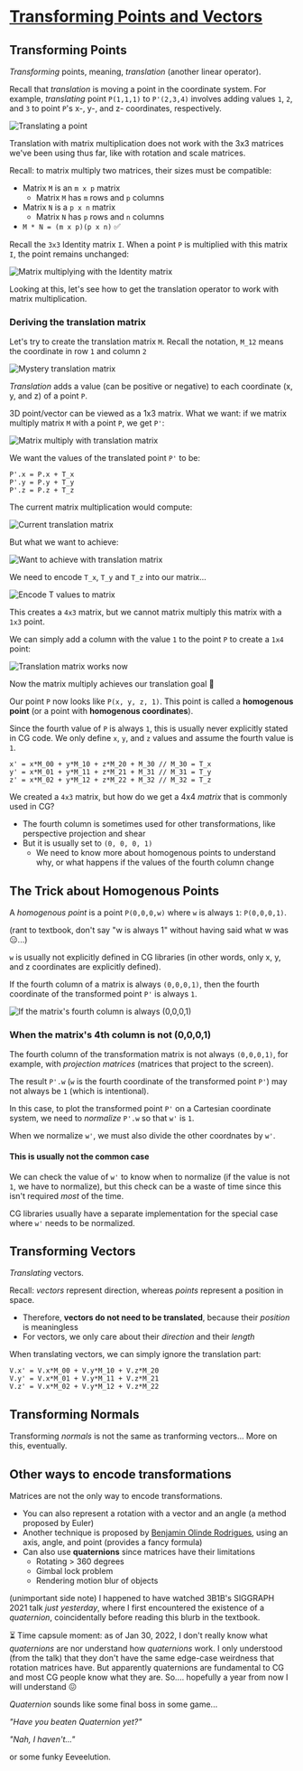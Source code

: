 # [Transforming Points and Vectors](https://www.scratchapixel.com/lessons/mathematics-physics-for-computer-graphics/geometry/transforming-points-and-vectors)

## Transforming Points
*Transforming* points, meaning, *translation* (another linear operator).

Recall that *translation* is moving a point in the coordinate system. For example, *translating* point `P(1,1,1)` to `P'(2,3,4)` involves adding values `1`, `2`, and `3` to point `P`'s x-, y-, and z- coordinates, respectively.

![Translating a point](images/translate-point.png)

Translation with matrix multiplication does not work with the 3x3 matrices we've been using thus far, like with rotation and scale matrices.

Recall: to matrix multiply two matrices, their sizes must be compatible:

* Matrix `M` is an `m x p` matrix
  * Matrix `M` has `m` rows and `p` columns
* Matrix `N` is a `p x n` matrix
  * Matrix `N` has `p` rows and `n` columns 
* `M * N = (m x p)(p x n)` ✅

Recall the `3x3` Identity matrix `I`. When a point `P` is multiplied with this matrix `I`, the point remains unchanged:

![Matrix multiplying with the Identity matrix](images/matrix-multiply-identity.png)

Looking at this, let's see how to get the translation operator to work with matrix multiplication.

### Deriving the translation matrix

Let's try to create the translation matrix `M`. Recall the notation, `M_12` means the coordinate in row `1` and column `2`

![Mystery translation matrix](images/need-to-find-translation-matrix.png)

*Translation* adds a value (can be positive or negative) to each coordinate (x, y, and z) of a point `P`.

3D point/vector can be viewed as a 1x3 matrix. What we want: if we matrix multiply matrix `M` with a point `P`, we get `P'`:

![Matrix multiply with translation matrix](images/matrix-multiply-translation-basic.png)

We want the values of the translated point `P'`  to be:

```
P'.x = P.x + T_x
P'.y = P.y + T_y
P'.z = P.z + T_z
```

The current matrix multiplication would compute:

![Current translation matrix](images/current-translation-matrix.png)

But what we want to achieve:

![Want to achieve with translation matrix](images/translation-goal.png)

We need to encode `T_x`, `T_y` and `T_z` into our matrix...

![Encode T values to matrix](images/add-t-to-column-fails.png)

This creates a `4x3` matrix, but we cannot matrix multiply this matrix with a `1x3` point.

We can simply add a column with the value `1` to the point `P` to create a `1x4` point:

![Translation matrix works now](images/add-1-to-point-success.png)

Now the matrix multiply achieves our translation goal 💃

Our point `P` now looks like `P(x, y, z, 1)`. This point is called a **homogenous point** (or a point with **homogenous coordinates**).

Since the fourth value of `P` is always `1`, this is usually never explicitly stated in CG code. We only define `x`, `y`, and `z` values and assume the fourth value is `1`.

```
x' = x*M_00 + y*M_10 + z*M_20 + M_30 // M_30 = T_x
y' = x*M_01 + y*M_11 + z*M_21 + M_31 // M_31 = T_y
z' = x*M_02 + y*M_12 + z*M_22 + M_32 // M_32 = T_z
```

We created a `4x3` matrix, but how do we get a 4x4 *matrix* that is commonly used in CG?
* The fourth column is sometimes used for other transformations, like perspective projection and shear
* But it is usually set to `(0, 0, 0, 1)`
  * We need to know more about homogenous points to understand why, or what happens if the values of the fourth column change

## The Trick about Homogenous Points
A *homogenous point* is a point `P(0,0,0,w)`  where `w` is always `1`: `P(0,0,0,1)`.

(rant to textbook, don't say "w is always 1" without having said what w was 😑...)

`w` is usually not explicitly defined in CG libraries (in other words, only x, y, and z coordinates are explicitly defined).

If the fourth column of a matrix is always `(0,0,0,1)`, then the fourth coordinate of the transformed point `P'` is always `1`.

![If the matrix's fourth column is always (0,0,0,1)](images/homogenous-point-0-0-0-1-col.png)

### When the matrix's 4th column is not (0,0,0,1)
The fourth column of the transformation matrix is not always `(0,0,0,1)`, for example, with *projection matrices* (matrices that project to the screen).

The result `P'.w` (`w` is the fourth coordinate of the transformed point `P'`) may not always be `1` (which is intentional).

In this case, to plot the transformed point `P'` on a Cartesian coordinate system, we need to *normalize* `P'.w` so that `w'` is `1`.

When we normalize `w'`, we must also divide the other coordnates by `w'`.

#### This is usually not the common case
We can check the value of `w'` to know when to normalize (if the value is not `1`, we have to normalize), but this check can be a waste of time since this isn't required *most* of the time.

CG libraries usually have a separate implementation for the special case where `w'` needs to be normalized.

## Transforming Vectors
*Translating* vectors.

Recall: *vectors* represent direction, whereas *points* represent a position in space.
* Therefore, **vectors do not need to be translated**, because their *position* is meaningless
* For vectors, we only care about their *direction* and their *length*

When translating vectors, we can simply ignore the translation part:

```
V.x' = V.x*M_00 + V.y*M_10 + V.z*M_20
V.y' = V.x*M_01 + V.y*M_11 + V.z*M_21
V.z' = V.x*M_02 + V.y*M_12 + V.z*M_22
```

## Transforming Normals
Transforming *normals* is not the same as tranforming vectors... More on this, eventually.

## Other ways to encode transformations
Matrices are not the only way to encode transformations.
* You can also represent a rotation with a vector and an angle (a method proposed by Euler)
* Another technique is proposed by [Benjamin Olinde Rodrigues](https://en.wikipedia.org/wiki/Olinde_Rodrigues), using an axis, angle, and point (provides a fancy formula)
* Can also use **quaternions** since matrices have their limitations
  * Rotating > 360 degrees
  * Gimbal lock problem
  * Rendering motion blur of objects

(unimportant side note) I happened to have watched 3B1B's SIGGRAPH 2021 talk *just yesterday*, where I first encountered the existence of a *quaternion*, coincidentally before reading this blurb in the textbook.

 ⏳ Time capsule moment: as of Jan 30, 2022, I don't really know what *quaternions* are nor understand how *quaternions* work. I only understood (from the talk) that they don't have the same edge-case weirdness that rotation matrices have. But apparently quaternions are fundamental to CG and most CG people know what they are. So.... hopefully a year from now I will understand 😖

*Quaternion* sounds like some final boss in some game...

*"Have you beaten Quaternion yet?"*

*"Nah, I haven't..."*

or some funky Eeveelution.

